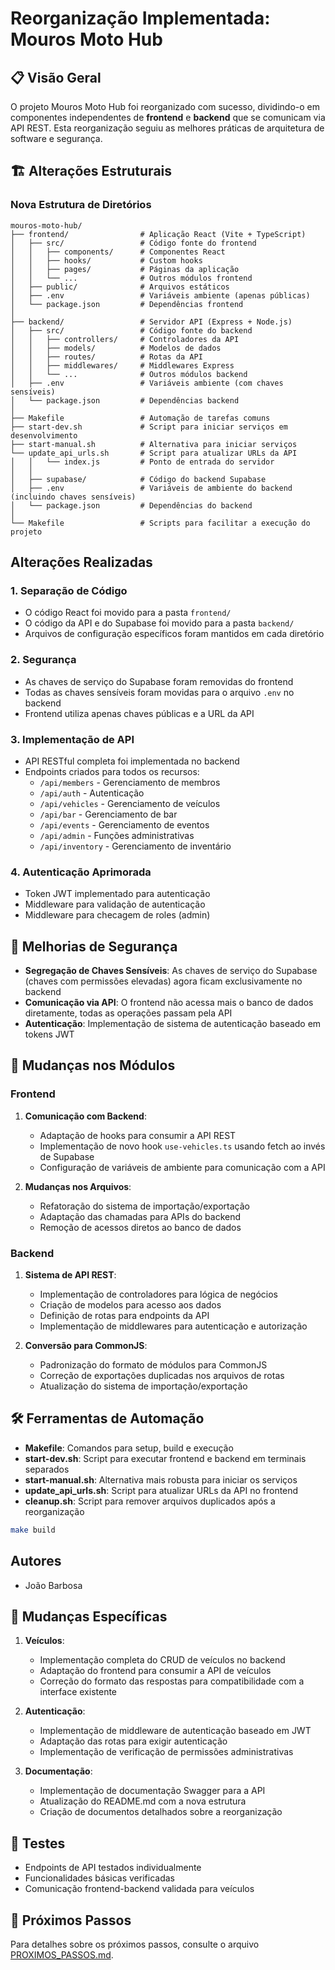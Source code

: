 # Reorganização Implementada: Mouros Moto Hub

## 📋 Visão Geral

O projeto Mouros Moto Hub foi reorganizado com sucesso, dividindo-o em componentes independentes de **frontend** e **backend** que se comunicam via API REST. Esta reorganização seguiu as melhores práticas de arquitetura de software e segurança.

## 🏗️ Alterações Estruturais

### Nova Estrutura de Diretórios

```
mouros-moto-hub/
├── frontend/                # Aplicação React (Vite + TypeScript)
│   ├── src/                 # Código fonte do frontend
│   │   ├── components/      # Componentes React
│   │   ├── hooks/           # Custom hooks
│   │   ├── pages/           # Páginas da aplicação
│   │   └── ...              # Outros módulos frontend
│   ├── public/              # Arquivos estáticos
│   ├── .env                 # Variáveis ambiente (apenas públicas)
│   └── package.json         # Dependências frontend
│
├── backend/                 # Servidor API (Express + Node.js)
│   ├── src/                 # Código fonte do backend
│   │   ├── controllers/     # Controladores da API
│   │   ├── models/          # Modelos de dados
│   │   ├── routes/          # Rotas da API
│   │   ├── middlewares/     # Middlewares Express
│   │   └── ...              # Outros módulos backend
│   ├── .env                 # Variáveis ambiente (com chaves sensíveis)
│   └── package.json         # Dependências backend
│
├── Makefile                 # Automação de tarefas comuns
├── start-dev.sh             # Script para iniciar serviços em desenvolvimento
├── start-manual.sh          # Alternativa para iniciar serviços
└── update_api_urls.sh       # Script para atualizar URLs da API
│   │   └── index.js         # Ponto de entrada do servidor
│   │
│   ├── supabase/            # Código do backend Supabase
│   ├── .env                 # Variáveis de ambiente do backend (incluindo chaves sensíveis)
│   └── package.json         # Dependências do backend
│
└── Makefile                 # Scripts para facilitar a execução do projeto
```

## Alterações Realizadas

### 1. Separação de Código
- O código React foi movido para a pasta `frontend/`
- O código da API e do Supabase foi movido para a pasta `backend/`
- Arquivos de configuração específicos foram mantidos em cada diretório

### 2. Segurança
- As chaves de serviço do Supabase foram removidas do frontend
- Todas as chaves sensíveis foram movidas para o arquivo `.env` no backend
- Frontend utiliza apenas chaves públicas e a URL da API

### 3. Implementação de API
- API RESTful completa foi implementada no backend
- Endpoints criados para todos os recursos:
  - `/api/members` - Gerenciamento de membros
  - `/api/auth` - Autenticação
  - `/api/vehicles` - Gerenciamento de veículos
  - `/api/bar` - Gerenciamento de bar
  - `/api/events` - Gerenciamento de eventos
  - `/api/admin` - Funções administrativas
  - `/api/inventory` - Gerenciamento de inventário

### 4. Autenticação Aprimorada
- Token JWT implementado para autenticação
- Middleware para validação de autenticação
- Middleware para checagem de roles (admin)

## 🔐 Melhorias de Segurança

- **Segregação de Chaves Sensíveis**: As chaves de serviço do Supabase (chaves com permissões elevadas) agora ficam exclusivamente no backend
- **Comunicação via API**: O frontend não acessa mais o banco de dados diretamente, todas as operações passam pela API
- **Autenticação**: Implementação de sistema de autenticação baseado em tokens JWT

## 🔄 Mudanças nos Módulos

### Frontend

1. **Comunicação com Backend**:
   - Adaptação de hooks para consumir a API REST
   - Implementação de novo hook `use-vehicles.ts` usando fetch ao invés de Supabase
   - Configuração de variáveis de ambiente para comunicação com a API

2. **Mudanças nos Arquivos**:
   - Refatoração do sistema de importação/exportação
   - Adaptação das chamadas para APIs do backend
   - Remoção de acessos diretos ao banco de dados

### Backend

1. **Sistema de API REST**:
   - Implementação de controladores para lógica de negócios
   - Criação de modelos para acesso aos dados
   - Definição de rotas para endpoints da API
   - Implementação de middlewares para autenticação e autorização

2. **Conversão para CommonJS**:
   - Padronização do formato de módulos para CommonJS
   - Correção de exportações duplicadas nos arquivos de rotas
   - Atualização do sistema de importação/exportação

## 🛠️ Ferramentas de Automação

- **Makefile**: Comandos para setup, build e execução
- **start-dev.sh**: Script para executar frontend e backend em terminais separados
- **start-manual.sh**: Alternativa mais robusta para iniciar os serviços
- **update_api_urls.sh**: Script para atualizar URLs da API no frontend
- **cleanup.sh**: Script para remover arquivos duplicados após a reorganização
```bash
make build
```

## Autores

- João Barbosa
## 📝 Mudanças Específicas

1. **Veículos**:
   - Implementação completa do CRUD de veículos no backend
   - Adaptação do frontend para consumir a API de veículos
   - Correção do formato das respostas para compatibilidade com a interface existente

2. **Autenticação**:
   - Implementação de middleware de autenticação baseado em JWT
   - Adaptação das rotas para exigir autenticação
   - Implementação de verificação de permissões administrativas

3. **Documentação**:
   - Implementação de documentação Swagger para a API
   - Atualização do README.md com a nova estrutura
   - Criação de documentos detalhados sobre a reorganização

## 🧪 Testes

- Endpoints de API testados individualmente
- Funcionalidades básicas verificadas
- Comunicação frontend-backend validada para veículos

## 🚀 Próximos Passos

Para detalhes sobre os próximos passos, consulte o arquivo [PROXIMOS_PASSOS.md](./PROXIMOS_PASSOS.md).
